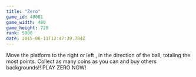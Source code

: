 ```yaml
---
title: "Zero"
game_id: 40081
game_width: 480
game_height: 720
rank: 5000
date: 2015-06-11T12:47:39.784Z
---
```

Move the platform to the right or left , in the direction of the ball, totaling the most points. Collect as many coins as you can and buy others backgrounds!! PLAY ZERO NOW!